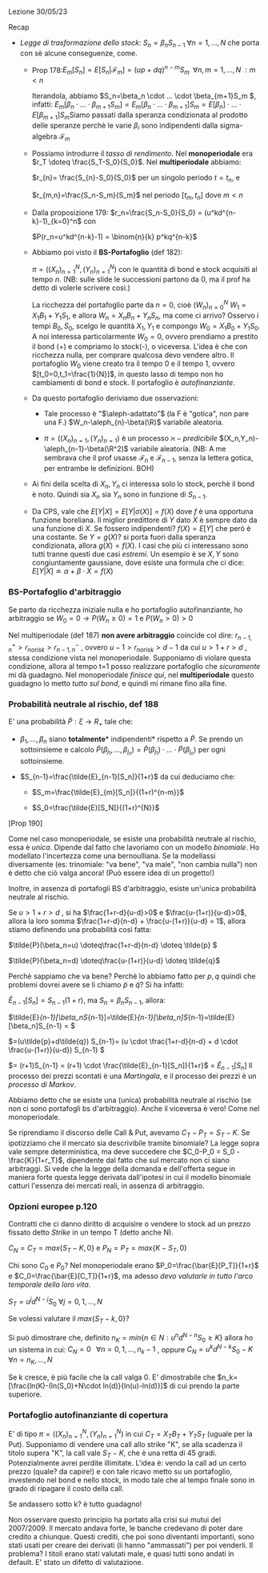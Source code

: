 Lezione 30/05/23

Recap

* *Legge di trasformazione dello stock*: $S_n=\beta_nS_{n-1} \; \forall n=1,...,N$ che porta con sè alcune conseguenze, come.
  
  - Prop 178:$E_m[S_n]= E[S_n|\mathcal{F}_m] = (up+dq)^{n-m}S_m \;\; \forall n,m=1,...,N \; : m<n$
    
    Iterandola, abbiamo $S_n=\beta_n \cdot ... \cdot \beta_{m+1}S_m $, infatti:
    $E_m[\beta_n \cdot ... \cdot \beta_{m+1}S_m] = E_m[\beta_n \cdot ... \cdot \beta_{m+1}]S_m = E[\beta_n] \cdot ... \cdot E[\beta_{m+1}]S_m$Siamo passati dalla speranza condizionata al prodotto delle speranze perchè le varie $\beta_i$ sono indipendenti dalla sigma-algebra $\mathcal{F}_m$
  
  - Possiamo introdurre il *tasso di rendimento*. Nel **monoperiodale** era $r_T \doteq \frac{S_T-S_0}{S_0}$. Nel **multiperiodale** abbiamo:
    
    $r_{n}= \frac{S_{n}-S_0}{S_0}$ per un singolo periodo $t=t_n$, e
    
    $r_{m,n}=\frac{S_n-S_m}{S_m}$ nel periodo $[t_m,t_n]$ dove $m<n$
  
  - Dalla proposizione 179:  $r_n=\frac{S_n-S_0}{S_0} = (u^kd^{n-k}-1)_{k=0}^n$ con
    
    $P(r_n=u^kd^{n-k}-1) = \binom{n}{k} p^kq^{n-k}$
  
  - Abbiamo poi visto il **BS-Portafoglio** (def 182):
    
    $\pi=( (X_n)_{n=1}^N, (Y_n)_{n=1}^N)$ con le quantità di bond e stock acquisiti al tempo $n$. (NB: sulle slide le successioni partono da 0, ma il prof ha detto di volerle scrivere così.)
    
    La ricchezza del portafoglio parte da $n=0$, cioè $(W_n)_{n=0}^N$
    $W_1 = X_1B_1+Y_1S_1$, e allora $W_n=X_nB_n + Y_nS_n$, ma come ci arrivo?
    Osservo i tempi $B_0,S_0$, scelgo le quantità $X_1,Y_1$ e compongo $W_0=X_1B_0+Y_1S_0$. A noi interessa particolarmente $W_0=0$, ovvero prendiamo a prestito il bond (+) e compriamo lo stock(-), o viceversa.
    L'idea è che con ricchezza nulla, per comprare qualcosa devo vendere altro. Il portafoglio $W_0$ viene creato tra il tempo 0 e il tempo 1, ovvero $[t_0=0,t_1=\frac{1}{N}]$, in questo lasso di tempo non ho cambiamenti di bond e stock. Il portafoglio è *autofinanziante*.
  
  - Da questo portafoglio deriviamo due osservazioni:
    
    - Tale processo è "$\aleph-adattato"$ (la F è "gotica", non pare una F.)
      $W_n-\aleph_{n}-\beta(\R)$ variabile aleatoria.
    
    - $\pi=( (X_n)_{n=1}, (Y_n)_{n=1})$ è un processo $\aleph- predicibile$ $(X_n,Y_n)-\aleph_{n-1}-\beta(\R^2)$ variabile aleatoria.
      (NB: A me sembrava che il prof usasse $\mathcal{F}_{n}$ e $\mathcal{F}_{n-1}$, senza la lettera gotica, per entrambe le definizioni. BOH)
  
  - Ai fini della scelta di $X_n,Y_n$ ci interessa solo lo stock, perchè il bond è noto. Quindi sia $X_n$ sia $Y_n$ sono in funzione di $S_{n-1}$.
  
  - Da CPS, vale che $E[Y|X]=E[Y|\sigma(X)] = f(X)$ dove $f$ è una opportuna funzione boreliana. Il miglior predittore di $Y$ dato $X$ è sempre dato da una funzione di $X$. Se fossero indipendenti? $f(X)=E[Y]$ che però è una costante. Se $Y=g(X)$? si porta fuori dalla speranza condizionata, allora $g(X)=f(X)$. I casi che più ci interessano sono tutti tranne questi due casi *estremi*. Un esempio è se $X,Y$ sono congiuntamente gaussiane, dove esiste una formula che ci dice:
    $E[Y|X] \doteq \alpha  +\beta \cdot X =f(X)$ 

### BS-Portafoglio d'arbitraggio

Se parto da ricchezza iniziale nulla e ho portafoglio autofinanziante, ho arbitraggio se $W_0=0 \rightarrow P(W_n \geq 0)=1$ e $P(W_n >0) >0$

Nel multiperiodale (def 187) **non avere arbitraggio** coincide col dire: $r_{n-1,n}^+>r_{norisk}>r_{n-1,n}^-$ , ovvero $u-1 >r_{norisk}>d-1$ da cui $u>1+r>d$ , stessa condizione vista nel monoperiodale.
Supponiamo di violare questa condizione, allora al tempo t=1 posso realizzare portafoglio che *sicuramente* mi dà guadagno. Nel monoperiodale *finisce qui*, nel **multiperiodale** questo guadagno lo metto *tutto sul bond*, e quindi mi rimane fino alla fine.

### Probabilità neutrale al rischio, def 188

E' una probabilità $\tilde{P}: \xi \rightarrow R_+$ tale che:

- $\beta_1,...,\beta_n$ siano **totalmente*** indipendenti* rispetto a $\tilde{P}$.
  Se prendo un sottoinsieme e calcolo $\tilde{P}(\beta_{j_1},...,\beta_{j_n})=\tilde{P}(\beta_{j_1}) \cdot ... \cdot \tilde{P}(\beta_{j_n})$ per ogni sottoinsieme.

- $S_{n-1}=\frac{\tilde{E}_{n-1}[S_n]}{1+r}$ da cui deduciamo che:
  
  - $S_m=\frac{\tilde{E}_{m}[S_n]}{(1+r)^{n-m}}$
  
  - $S_0=\frac{\tilde{E}[S_N]}{(1+r)^{N}}$

[Prop 190]

Come nel caso monoperiodale, se esiste una probabilità neutrale al rischio, essa è *unica*. Dipende dal fatto che lavoriamo con un modello *binomiale*. Ho modellato l'incertezza come una bernoulliana. Se la modellassi diversamente (es: trinomiale: "va bene", "va male", "non cambia nulla") non è detto che ciò valga ancora! (Può essere idea di un progetto!)

Inoltre, in assenza di portafogli BS d'arbitraggio, esiste un'unica probabilità neutrale al rischio.

Se $u>1+r>d$ , si ha $\frac{1+r-d}{u-d}>0$ e $\frac{u-(1+r)}{u-d}>0$, allora la loro somma $\frac{1+r-d}{n-d} + \frac{u-(1+r)}{u-d} = 1$, allora stiamo definendo una probabilità così fatta:


$\tilde{P}(\beta_n=u) \doteq\frac{1+r-d}{n-d} \doteq \tilde{p} $

$\tilde{P}(\beta_n=d) \doteq\frac{u-(1+r)}{u-d} \doteq \tilde{q}$

Perchè sappiamo che va bene? Perchè lo abbiamo fatto per $p,q$ quindi che problemi dovrei avere se li chiamo $\tilde{p}$ e $\tilde{q}$? 
Si ha infatti:

$\tilde{E}_{n-1}[S_n]= {S_{n-1}}({1+r})$, ma $S_n=\beta_nS_{n-1}$, allora:

$\tilde{E}_{n-1}[\beta_nS_{n-1}]=\tilde{E}_{n-1}[\beta_n]S_{n-1}=\tilde{E}[\beta_n]S_{n-1} = $

$=(u\tilde{p}+d\tilde{q}) S_{n-1}= (u \cdot \frac{1+r-d}{n-d} + d \cdot \frac{u-(1+r)}{u-d}) S_{n-1} $

$= (r+1)S_{n-1} = (r+1) \cdot \frac{\tilde{E}_{n-1}[S_n]}{1+r}$ = $\tilde{E}_{n-1}[S_n]$
Il processo dei prezzi scontati è una *Martingala*, e il processo dei prezzi è un *processo di Markov*.

Abbiamo detto che se esiste una (unica) probabilità neutrale al rischio (se non ci sono portafogli bs d'arbitraggio). Anche il viceversa è vero! Come nel monoperiodale.

Se riprendiamo il discorso delle Call & Put, avevamo $C_T-P_T= S_T-K$. Se ipotizziamo che il mercato sia descrivibile tramite binomiale?
La legge sopra vale sempre deterministica, ma deve succedere che $C_0-P_0 = S_0 - \frac{K}{1+r_T}$, dipendente dal fatto che sul mercato non ci siano arbitraggi. Si vede che la legge della domanda e dell'offerta segue in maniera forte questa legge derivata dall'ipotesi in cui il modello binomiale catturi l'essenza dei mercati reali, in assenza di arbitraggio.

### Opzioni europee p.120

Contratti che ci danno diritto di acquisire o vendere lo stock ad un prezzo fissato detto *Strike* in un tempo T (detto anche N).

$C_N=C_T= max\{S_T-K,0\}$ e $P_N=P_T= max\{K-S_T,0\}$

Chi sono $C_0$ e $P_0$?
Nel monoperiodale erano $P_0=\frac{\bar{E}[P_T]}{1+r}$ e $C_0=\frac{\bar{E}[C_T]}{1+r}$, ma adesso *devo valutarle in tutto l'arco temporale della loro vita*.

$S_T= u^jd^{N-j}S_0$ $\forall j=0,1,...,N$

Se volessi valutare il $max\{S_T-k,0\}$? 

Si può dimostrare che, definito 
$n_K= min\{n \in N:u^nd^{N-n}S_0 \geq K\}$ allora ho un sistema in cui:
$C_N= 0 \;\;\; \forall n=0,1,...,n_k-1$ , oppure
$C_N= u^kd^{N-k}S_0 -K \;\;\;\forall n=n_K,...,N$

Se k cresce, è più facile che la call valga 0. E' dimostrabile che $n_k= [\frac{ln(K)-(ln(S_0)+N\cdot ln(d)}{ln(u)-ln(d)}]$ di cui prendo la parte superiore.

### Portafoglio autofinanziante di copertura

E' di tipo $\pi=((X_n)_{n=1}^N, (Y_n)_{n=1}^N)$ in cui $C_T=X_TB_T+Y_TS_T$ (uguale per la Put).
Supponiamo di vendere una call allo strike "K", se alla scadenza il titolo supera "K", la call vale $S_T -K$, che è una retta di 45 gradi. Potenzialmente avrei perdite illimitate. L'idea è: vendo la call ad un certo prezzo (quale? da capire!) e con tale ricavo metto su un portafoglio, investendo nel bond e nello stock, in modo tale che al tempo finale sono in grado di ripagare il costo della call.

Se andassero sotto k? è tutto guadagno!

Non osservare questo principio ha portato alla crisi sui mutui del 2007/2009. Il mercato andava forte, le banche credevano di poter dare credito a chiunque. Questi crediti, che poi sono diventanti importanti, sono stati usati per creare dei derivati (li hanno "ammassati") per poi venderli. Il problema? I titoli erano stati valutati male, e quasi tutti sono andati in default. E' stato un difetto di valutazione.
